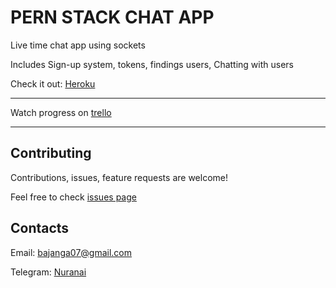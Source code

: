# PERN STACK CHAT APP

Live time chat app using sockets

Includes Sign-up system, tokens, findings users, Chatting with users

Check it out: [Heroku](https://nuranai-chat-app.herokuapp.com)

-----------------------------------

Watch progress on [trello](https://trello.com/b/lEe7njiY/chat-app)

-----------------------------------

## Contributing 

Contributions, issues, feature requests are welcome!

Feel free to check [issues page](https://github.com/nuranai/chat-app/issues)

## Contacts

Email: <bajanga07@gmail.com>

Telegram: [Nuranai](https://t.me/nuranai)